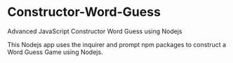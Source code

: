 # Constructor-Word-Guess
Advanced JavaScript Constructor Word Guess using Nodejs

This Nodejs app uses the inquirer and prompt npm packages to construct a Word Guess Game using Nodejs. 
